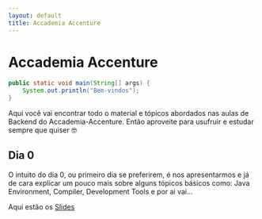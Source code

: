 ```yaml
---
layout: default
title: Accademia Accenture
---
```


# Accademia Accenture

```java
public static void main(String[] args) {
    System.out.println("Bem-vindos");
}
```

Aqui você vai encontrar todo o material e tópicos abordados nas aulas de Backend do Accademia-Accenture. Então aproveite para usufruir e estudar sempre que quiser 🤓


## Dia 0

O intuito do dia 0, ou primeiro dia se preferirem, é nos apresentarmos e já de cara explicar um pouco mais sobre alguns tópicos básicos como: Java Environment, Compiler, Development Tools e por ai vai...

Aqui estão os <a href="https://bit.ly/2I8iwGj" target="_blank">Slides</a>





